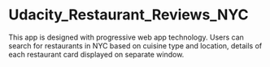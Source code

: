# Udacity_Restaurant_Reviews_NYC
This app is designed with progressive web app technology. Users can search for restaurants in NYC based on cuisine type and location, details of each restaurant card displayed on separate window.
